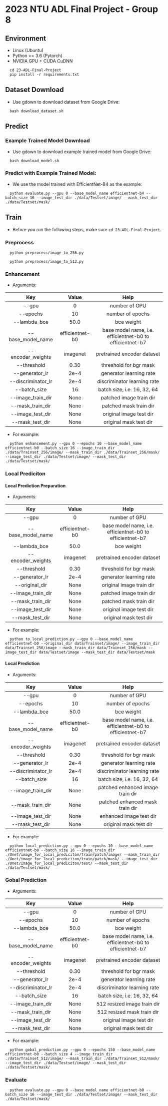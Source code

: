 # 2023 NTU ADL Final Project - Group 8
## Environment
* Linux (Ubuntu)
* Python >= 3.6 (Pytorch)
* NVIDIA GPU + CUDA CuDNN
```
  cd 23-ADL-Final-Project
  pip install -r requirements.txt
```

## Dataset Download
* Use gdown to download dataset from Google Drive:
```
  bash download_dataset.sh
```

## Predict
### Example Trained Model Download
* Use gdown to download example trained model from Google Drive:
```
  bash download_model.sh
```
### Predict with Example Trained Model:
* We use the model trained with EfficientNet-B4 as the example:
```
  python evaluate.py --gpu 0 --base_model_name efficientnet-b4 --batch_size 16 --image_test_dir ./data/Testset/image/ --mask_test_dir ./data/Testset/mask/
```

## Train
* Before you run the following steps, make sure `cd 23-ADL-Final-Project`.
### Preprocess
```
  python preprocess/image_to_256.py
```
```
  python preprocess/image_to_512.py
```

### Enhancement
* Arguments:

| Key | Value | Help |
| :---: | :---: | :---: |
| --gpu | 0 | number of GPU |
| --epochs | 10 | number of epochs |
| --lambda_bce | 50.0 | bce weight |
| --base_model_name | efficientnet-b0 | base model name, i.e. efficientnet-b0 to efficientnet-b7 |
| --encoder_weights | imagenet | pretrained encoder dataset |
| --threshold | 0.30 | threshold for bgr mask |
| --generator_lr | 2e-4 | generator learning rate |
| --discriminator_lr | 2e-4 | discriminator learning rate |
| --batch_size | 16 | batch size, i.e. 16, 32, 64 |
| --image_train_dir | None | patched image train dir |
| --mask_train_dir | None | patched mask train dir |
| --image_test_dir | None | original image test dir |
| --mask_test_dir | None | original mask test dir |

* For example:
```
  python enhancement.py --gpu 0 --epochs 10 --base_model_name efficientnet-b0 --batch_size 16 --image_train_dir ./data/Trainset_256/image/ --mask_train_dir ./data/Trainset_256/mask/ --image_test_dir ./data/Testset/image/ --mask_test_dir ./data/Testset/mask/
```

### Local Prediciton
#### Local Prediction Preparation
* Arguments:

| Key | Value | Help |
| :---: | :---: | :---: |
| --gpu | 0 | number of GPU |
| --base_model_name | efficientnet-b0 | base model name, i.e. efficientnet-b0 to efficientnet-b7 |
| --lambda_bce | 50.0 | bce weight |
| --encoder_weights | imagenet | pretrained encoder dataset |
| --threshold | 0.30 | threshold for bgr mask |
| --generator_lr | 2e-4 | generator learning rate |
| --original_dir | None | original image train dir |
| --image_train_dir | None | patched image train dir |
| --mask_train_dir | None | patched mask train dir |
| --image_test_dir | None | original image test dir |
| --mask_test_dir | None | original mask test dir |

* For example:
```
  python to_local_prediction.py --gpu 0 --base_model_name efficientnet-b0 --original_dir data/Trainset/image/ --image_train_dir data/Trainset_256/image --mask_train_dir data/Trainset_256/mask --image_test_dir data/Testset/image --mask_test_dir data/Testset/mask
```
#### Local Prediction
* Arguments:

| Key | Value | Help |
| :---: | :---: | :---: |
| --gpu | 0 | number of GPU |
| --epochs | 10 | number of epochs |
| --lambda_bce | 50.0 | bce weight |
| --base_model_name | efficientnet-b0 | base model name, i.e. efficientnet-b0 to efficientnet-b7 |
| --encoder_weights | imagenet | pretrained encoder dataset |
| --threshold | 0.30 | threshold for bgr mask |
| --generator_lr | 2e-4 | generator learning rate |
| --discriminator_lr | 2e-4 | discriminator learning rate |
| --batch_size | 16 | batch size, i.e. 16, 32, 64 |
| --image_train_dir | None | patched enhanced image train dir |
| --mask_train_dir | None | patched enhanced mask train dir |
| --image_test_dir | None | enhanced image test dir |
| --mask_test_dir | None | original mask test dir |

* For example:
```
  python local_prediction.py --gpu 0 --epochs 10 --base_model_name efficientnet-b0 --batch_size 16 --image_train_dir ./Unet/image_for_local_prediciton/train/patch/image/ --mask_train_dir ./Unet/image_for_local_prediciton/train/patch/mask/ --image_test_dir ./Unet/image_for_local_prediciton/test/ --mask_test_dir ./data/Testset/mask/
```

### Gobal Prediction
* Arguments:

| Key | Value | Help |
| :---: | :---: | :---: |
| --gpu | 0 | number of GPU |
| --epochs | 10 | number of epochs |
| --lambda_bce | 50.0 | bce weight |
| --base_model_name | efficientnet-b0 | base model name, i.e. efficientnet-b0 to efficientnet-b7 |
| --encoder_weights | imagenet | pretrained encoder dataset |
| --threshold | 0.30 | threshold for bgr mask |
| --generator_lr | 2e-4 | generator learning rate |
| --discriminator_lr | 2e-4 | discriminator learning rate |
| --batch_size | 16 | batch size, i.e. 16, 32, 64 |
| --image_train_dir | None | 512 resized image train dir |
| --mask_train_dir | None | 512 resized mask train dir |
| --image_test_dir | None | original image test dir |
| --mask_test_dir | None | original mask test dir |

* For example:
```
  python gobal_prediction.py --gpu 0 --epochs 150 --base_model_name efficientnet-b0 --batch_size 4 --image_train_dir ./data/Trainset_512/image/ --mask_train_dir ./data/Trainset_512/mask/ --image_test_dir ./data/Testset/image/ --mask_test_dir ./data/Testset/mask/
```

### Evaluate
```
  python evaluate.py --gpu 0 --base_model_name efficientnet-b0 --batch_size 16 --image_test_dir ./data/Testset/image/ --mask_test_dir ./data/Testset/mask/
```
